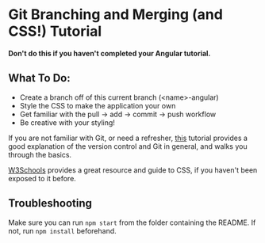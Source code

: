 # Git Branching and Merging (and CSS!) Tutorial

**Don't do this if you haven't completed your Angular tutorial.**

## What To Do:
* Create a branch off of this current branch (\<name\>-angular)
* Style the CSS to make the application your own 
* Get familiar with the pull -> add -> commit -> push workflow
* Be creative with your styling!

If you are not familiar with Git, or need a refresher, [this](https://www.atlassian.com/git/tutorials/what-is-version-control) tutorial provides a good explanation of the version control and Git in general, and walks you through the basics.

[W3Schools](https://www.w3schools.com/css/) provides a great resource and guide to CSS, if you haven't been exposed to it before.

## Troubleshooting

Make sure you can run ```npm start``` from the folder containing the README. If not, run ```npm install``` beforehand. 
